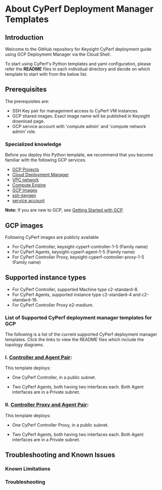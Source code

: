 # About CyPerf Deployment Manager Templates 

## Introduction 

Welcome to the GitHub repository for Keysight CyPerf deployment guide using GCP Deployment Manager via the Cloud Shell. 

To start using CyPerf's Python templates and yaml configuration, please refer the **README** files in each individual directory and decide on which template to start with from the below list.

## Prerequisites
The prerequisites are:
- SSH Key pair for management access to CyPerf VM instances.
- GCP shared images. Exact image name will be published in Keysight download page.
- GCP service account with 'compute admin' and 'compute network admin' role.

### Specialized knowledge
Before you deploy this Python template, we recommend that you become familiar with the following GCP services.
- [GCP Projects](https://cloud.google.com/resource-manager/docs/creating-managing-projects)
- [Cloud Deployment Manager](https://cloud.google.com/deployment-manager)
- [VPC network](https://cloud.google.com/vpc/docs/vpc)
- [Compute Engine](https://cloud.google.com/compute)
- [GCP Images](https://cloud.google.com/compute/docs/images)
- [ssh-keygen](https://www.ssh.com/academy/ssh/keygen)
- [service account](https://cloud.google.com/iam/docs/creating-managing-service-accounts)

**Note:** If you are new to GCP, see [Getting Started with GCP](https://cloud.google.com/gcp/getting-started).

## GCP images
Following CyPerf images are publicly available
- For CyPerf Controller, keysight-cyperf-controller-1-5 (Family name)
- For CyPerf Agents, keysight-cyperf-agent-1-5 (Family name)
- For CyPerf Controller Proxy, keysight-cyperf-controller-proxy-1-5 (Family name)

## Supported instance types 
- For CyPerf Controller, supported Machine type c2-standard-8.
- For CyPerf Agents, supported instance type c2-standard-4 and c2-standard-16.
- For CyPerf Controller Proxy e2-medium.

### List of Supported CyPerf deployment manager templates for GCP 

The following is a list of the current supported CyPerf deployment manager templates. Click the links to view the README files which include the topology diagrams.

### I. [Controller and Agent Pair](controller_and_agent_pair):
 

This template deploys:

- One CyPerf Controller, in a public subnet.

- Two CyPerf Agents, both having two interfaces each. Both Agent interfaces are in a Private subnet. 

### II. [Controller Proxy and Agent Pair](controller_proxy_and_agent_pair):


This template deploys:

- One CyPerf Controller Proxy, in a public subnet.

- Two CyPerf Agents, both having two interfaces each. Both Agent interfaces are in a Private subnet. 

## Troubleshooting and Known Issues 

### Known Limitations

### Troubleshooting
